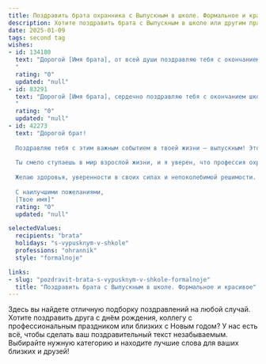 ```yaml
---
title: Поздравить брата охранника с Выпускным в школе. Формальное и красивое
description: Хотите поздравить брата с Выпускным в школе или другим праздником? Наш ИИ создаст незабываемое поздравление, а вы обязательно выделитесь среди других.  
date: 2025-01-09
tags: second tag
wishes:
- id: 134180
  text: "Дорогой [Имя брата], от всей души поздравляю тебя с окончанием школы и вступлением во взрослую жизнь!  Сердечно желаю тебе успехов на выбранном пути –  пусть работа охранником принесет тебе удовлетворение и стабильность.  Пусть  перед тобой откроются новые горизонты и возможности для самореализации.  Будь здоров, счастлив и уверен в себе!
  "
  rating: "0"
  updated: "null"
- id: 83291
  text: "Дорогой [Имя брата], сердечно поздравляю тебя с окончанием школы и успешным выбором профессии! Желаю тебе успехов на выбранном пути, профессионального роста и реализации всех твоих планов. Пусть работа охранником принесёт тебе удовлетворение и стабильность.  Горжусь тобой!
  "
  rating: "0"
  updated: "null"
- id: 42273
  text: "Дорогой брат!
  
  Поздравляю тебя с этим важным событием в твоей жизни — выпускным! Этот день ознаменует завершение одного из этапов твоего пути, полон новых знаний, опыта и впечатлений.
  
  Ты смело ступаешь в мир взрослой жизни, и я уверен, что профессия охранника, которую ты выбрал, позволит тебе проявить лучшие качества — ответственность, смелость и честь. Пусть твоя новая жизнь будет наполнена яркими событиями, интересными встречами и истинными жизненными достижениями.
  
  Желаю здоровья, уверенности в своих силах и непоколебимой решимости. Пусть все твои мечты и задумки сбудутся, а трудности обходят стороной.
  
  С наилучшими пожеланиями,
  [Твое имя]"
  rating: "0"
  updated: "null"

selectedValues:
  recipients: "brata"
  holidays: "s-vypusknym-v-shkole"
  professions: "ohrannik"
  style: "formalnoje"

links:
- slug: "pozdravit-brata-s-vypusknym-v-shkole-formalnoje"
  title: "Поздравить брата с Выпускным в школе. Формальное и красивое"
---
```


Здесь вы найдете отличную подборку поздравлений на любой случай.
Хотите поздравить друга с днём рождения, коллегу с профессиональным праздником или близких с Новым годом? У нас есть всё, чтобы сделать ваш поздравительный текст незабываемым. Выбирайте нужную категорию и находите лучшие слова для ваших близких и друзей!
